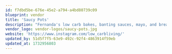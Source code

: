 ```yaml
---
id: f7dbd5be-676e-45e2-a794-a4bd80739c09
blueprint: vendor
title: 'Saucy Pots'
description: "Fernanda's low carb bakes, banting sauces, mayo, and bread"
vendor_logo: vendor-logos/saucy-pots.jpg
website: 'https://www.instagram.com/low_carbliving/'
updated_by: 51d5f7f5-63e9-492c-92f4-4863914f59eb
updated_at: 1732956803
---
```

